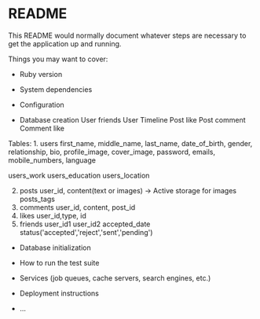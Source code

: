 # README

This README would normally document whatever steps are necessary to get the
application up and running.

Things you may want to cover:

* Ruby version

* System dependencies

* Configuration

* Database creation
  User friends
  User Timeline
  Post like
  Post comment
  Comment like


Tables:
1. 
  users
    first_name,
    middle_name,
    last_name,
    date_of_birth,
    gender,
    relationship,
    bio, 
    profile_image,
    cover_image, 
    password,
    emails, 
    mobile_numbers,
    language

  users_work
  users_education
  users_location

2. posts
    user_id, content(text or images) -> Active storage for images 
  posts_tags
3. comments
    user_id, content, post_id
4. likes
    user_id,type, id
5. friends
    user_id1
    user_id2
    accepted_date
    status('accepted','reject','sent','pending')

* Database initialization

* How to run the test suite

* Services (job queues, cache servers, search engines, etc.)

* Deployment instructions

* ...

